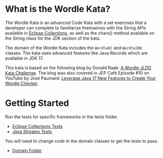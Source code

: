 <!--
  ~ Copyright (c) 2023 The Bank of New York Mellon.
  ~ All rights reserved. This program and the accompanying materials
  ~ are made available under the terms of the Eclipse Public License v1.0
  ~ and Eclipse Distribution License v. 1.0 which accompany this distribution.
  ~ The Eclipse Public License is available at http://www.eclipse.org/legal/epl-v10.html
  ~ and the Eclipse Distribution License is available at
  ~ http://www.eclipse.org/org/documents/edl-v10.php.
  -->
# **What is the Wordle Kata?**
The Wordle Kata is an advanced Code Kata with a set exercises that a developer can complete to familiarize themselves with the String APIs available in [Eclipse Collections](https://github.com/eclipse/eclipse-collections), as well as the chars() method available on the String class for the JDK section of the kata.

The domain of the Wordle Kata includes the `WordleEC` and `WordleJDK` classes. The kata uses advanced features like Java Records which are available in JDK 17.

This kata is based on the following blog by Donald Raab: [A Wordle JLDD Kata Challenge](https://medium.com/oracledevs/a-wordle-jldd-kata-challenge-b6fb1c89d8eb?source=friends_link&sk=0a8b6f949515cdc36fe7a7fff24097c6).
The blog was also covered in JEP Café Episode #10 on YouTube by José Paumard: [Leverage Java 17 New Features to Create Your Wordle Checker](https://www.youtube.com/watch?v=5--tDQIMqhY).

# Getting Started

Run the tests for specific frameworks in the tests folder.

* [Eclipse Collections Tests](./src/test/java/org/eclipse/collections/wordlekata/WordleECTest.java)
* [Java Streams Tests](./src/test/java/org/eclipse/collections/wordlekata/WordleJDKTest.java) 

You will need to change code in the domain classes to get the tests to pass.

* [Domain Folder](./src/main/java/org/eclipse/collections/wordlekata)

